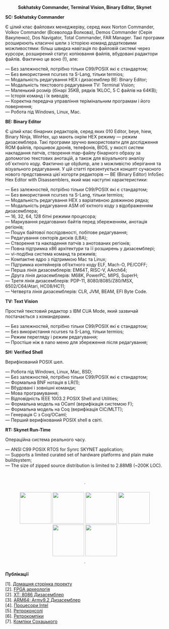 <p align="center"><strong>Sokhatsky Commander, Terminal Vision, Binary Editor, Skynet</strong></p>

<P><b>SC: Sokhatsky Commander</b></p>

<p>Є цілий клас файлових менеджеріву, серед яких Norton Commander, Volkov Commander (Всеволода Волкова), Demos Commander (Серія Вакуленко),
    Dos Navigator, Total Commander, FAR Manager. Такі програми розширюють класичні шели з історією команд додатковими можливостями:
   більш швидка навігація по файловій системі через курсори, розширений статус копіювання файлів, вбудовані радактори файлів. Фактично це воно (!), але:</p>

<p>
— Без залежностей, потрібно тільки C99/POSIX які є стандартом;<br>
— Без використання ncurses та S-Lang, тільки termios;<br>
— Модальність редагування HEX і дизасемблер BE: Binary Editor;<br>
— Модальність текстового редагування TV: Terminal Vision;<br>
— Маленький розмір (бінарі 35KB, рядків 1KLOC, 5 С файлів на 64KB);<br>
— Історія команд і їх виводів;<br>
— Коректна передача управління терімінальним програмам і його повернення;<br>
— Робота під Windows, Linux, Mac.<br>
</p>

<P><b>BE: Binary Editor</b></p>

<p>Є цілий клас бінарних редакторів, серед яких 010 Editor, beye, hiew, Binary Ninja, WinHex, що мають окрім HEX режиму — режим дизасемблера.
Такі програми зручно використовати для дослідження ROM файлів, прошивок дронів, телефонів, BIOS, у якості систем накладання патчів,
створення map-файлу бінарного образу за допомогою текстових анотацій, а також для візуального аналізу об`єктного коду. Фактично це objdump,
але з можливістю зберігання та візуального редагування. У цій статті презентується концепт сучасного нового представника цієї когорти
редакторів — BE (Binary Editor) InfoSec Hex Editor with Disassemblers, який має наступні характеристики:</p>

<p>
— Без залежностей, потрібно тільки C99/POSIX які є стандартом; <br>
— Без використання ncurses та S-Lang, тільки termios; <br>
— Модальність редагування HEX з варіативною довжиною рядка; <br>
— Модальність редагування ASM об`єктного коду з відображенням дизасемблера; <br>
— 16, 32, 64, 128 бітні режими процесора; <br>
— Маркування редагованих байтів перед збереженням, анотація регіонів; <br>
— Пошук байтової послідовності, побітове редагування; <br>
— Редагування секторів дисків (LBA);<br>
— Створення та накладення патчів з анотованих регіонів; <br>
— Повна підтримка x86 архітектури та її розширень у дизасемблері; <br>
— vi-подібна система команд та режимів; <br>
— Компактне ядро з підтримкою Maс та Linux; <br>
— Підтримка контейнерів обʼєктного коду ELF, Mach-O, PE/COFF; <br>
— Перша лінія дизасемблерів: EM64T, RISC-V, AArch64; <br>
— Друга лінія дизасемблерів: M68K, PowerPC, MIPS, SuperH; <br>
— Третя лінія дизасемблерів: PDP-11, 8080/8085/Z80/MSX, 6502/C64/Atari, HC08/HC11;<br>
— Четверта лінія дизасемблерів: CLR, JVM, BEAM, EFI Byte Code.</p>

<P><b>TV: Text Vision</b></p>

<p>Простий текстовий редактор з IBM CUA Mode, який зазвичай постачається з командерами.</p>

<p>
— Без залежностей, потрібно тільки C99/POSIX які є стандартом;<br>
— Без використання ncurses та S-Lang, тільки termios;<br>
— Режим перегляду і режим редагування;<br>
— Простіше ніж в nano меню для збереження після редагування;<br>
</p>

<p><b>SH: Verified Shell</b></p>

<P>Верифікований POSIX шел.</P>

<p>— Робота під Windows, Linux, Mac, BSD;<br>
— Без залежностей, потрібно тільки C99/POSIX які є стандартом;<br>
— Формальна BNF нотація в LR(1);<br>
— Вбудовані і зовнішні команди;<br>
— Мова програмування;<br>
— Відповідність IEEE 1003.2 POSIX Shell and Utilities;<br>
— Формальна модель на OCaml (верифікація системою F);<br>
— Формальна модель на Coq (верифікація CIC/MLTT);<br>
— Генерація C з Coq/OCaml;<br>
— Перший верифікований POSIX shell в світі.<br>
</p>

<p><b>RT: Skynet Run-Time</b></p>

<P>Операційна система реального часу.</P>

<p>— ANSI C99 POSIX RTOS for Synrc SKYNET application;<br>
— Supports a limited curated set of hardware platforms and plain make buildsystem;<br>
— The size of zipped source distribution is limited to 2.88MB (~200K LOC).<br>
</p>

<br><p align="center">&dot;</p>

<p align="center">
<a href="https://skynetrt.github.io/rt/"><img src="https://5ht.co/rt/img/rt.png" width=100></a>
<a href="https://skynetrt.github.io/skynet/"><img src="https://5ht.co/skynet/img/32.png" width=100></a>
<a href="https://sc.5ht.co/"><img src="https://5ht.co/sc/img/sc.png" width=100></a>
<a href="https://tv.5ht.co/"><img src="https://5ht.co/tv/img/tv.png" width=100></a>
<a href="https://be.5ht.co/"><img src="https://5ht.co/be/img/be.png" width=100></a>
<a href="https://sh.5ht.co/"><img src="https://5ht.co/sh/img/sh.png" width=100></a>
</p>

<p align="center">&dot;</pr>
   
<P><b>Публікації</b></p>

<p>[1]. <a href="https://5ht.co/be/">Домашня сторінка проекту</a><br>
   [2]. <a href="https://tonpa.guru/stream/2020/2020-10-10 FPGA археологія.htm">FPGA археологія</a><br>
   [2]. <a href="https://tonpa.guru/stream/2022/2022-06-07 8086 XT дизасемблер.htm">XT: 8086 Дизасемблер</a><br>
   [3]. <a href="https://tonpa.guru/stream/2022/2022-06-11 A64 Disassembler.htm">ARM64: Armv9.2 Дизасемблер</a><br>
   [4]. <a href="https://tonpa.guru/stream/2020/2020-09-13 Процесори Intel.htm">Процесори Intel</a><br>
   [5]. <a href="https://game.5ht.co">Ретроконсолі</a><br>
   [6]. <a href="https://retro.5ht.co">Ретрокомпіки</a><br>
   [7]. <a href="https://computer.5ht.co">Компіки Сохацького</a><br>
</p>
